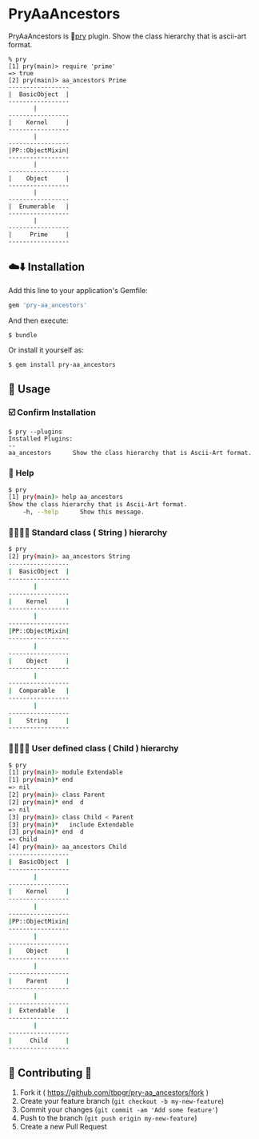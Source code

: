 # PryAaAncestors

PryAaAncestors is :link:[pry](https://github.com/pry/pry) plugin.
Show the class hierarchy that is ascii-art format.

~~~
% pry
[1] pry(main)> require 'prime'
=> true
[2] pry(main)> aa_ancestors Prime
-----------------
|  BasicObject  |
-----------------
       |
-----------------
|    Kernel     |
-----------------
       |
-----------------
|PP::ObjectMixin|
-----------------
       |
-----------------
|    Object     |
-----------------
       |
-----------------
|  Enumerable   |
-----------------
       |
-----------------
|     Prime     |
-----------------
~~~

## :cloud::arrow_down: Installation

Add this line to your application's Gemfile:

```ruby
gem 'pry-aa_ancestors'
```

And then execute:

    $ bundle

Or install it yourself as:

    $ gem install pry-aa_ancestors

## :scroll: Usage
### :ballot_box_with_check: Confirm Installation

~~~
$ pry --plugins
Installed Plugins:
--
aa_ancestors      Show the class hierarchy that is Ascii-Art format.
~~~

### :closed_book: Help
~~~bash
$ pry
[1] pry(main)> help aa_ancestors
Show the class hierarchy that is Ascii-Art format.
    -h, --help      Show this message.
~~~

### :older_man::man::boy::baby: Standard class ( String ) hierarchy
~~~bash
$ pry
[2] pry(main)> aa_ancestors String
-----------------
|  BasicObject  |
-----------------
       |
-----------------
|    Kernel     |
-----------------
       |
-----------------
|PP::ObjectMixin|
-----------------
       |
-----------------
|    Object     |
-----------------
       |
-----------------
|  Comparable   |
-----------------
       |
-----------------
|    String     |
-----------------
~~~

### :older_woman::woman::girl::baby: User defined class ( Child ) hierarchy

~~~bash
$ pry
[1] pry(main)> module Extendable
[1] pry(main)* end
=> nil
[2] pry(main)> class Parent
[2] pry(main)* end  d
=> nil
[3] pry(main)> class Child < Parent
[3] pry(main)*   include Extendable
[3] pry(main)* end  d
=> Child
[4] pry(main)> aa_ancestors Child
-----------------
|  BasicObject  |
-----------------
       |
-----------------
|    Kernel     |
-----------------
       |
-----------------
|PP::ObjectMixin|
-----------------
       |
-----------------
|    Object     |
-----------------
       |
-----------------
|    Parent     |
-----------------
       |
-----------------
|  Extendable   |
-----------------
       |
-----------------
|     Child     |
-----------------
~~~

## :two_men_holding_hands: Contributing :two_women_holding_hands:

1. Fork it ( https://github.com/tbpgr/pry-aa_ancestors/fork )
2. Create your feature branch (`git checkout -b my-new-feature`)
3. Commit your changes (`git commit -am 'Add some feature'`)
4. Push to the branch (`git push origin my-new-feature`)
5. Create a new Pull Request
